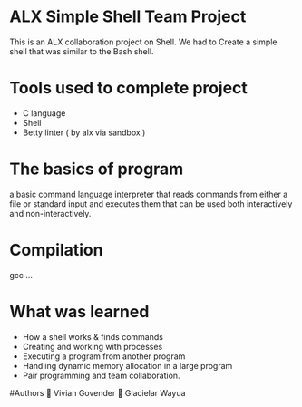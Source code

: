 # ALX Simple Shell Team Project

This is an ALX collaboration project on Shell. 
We had to Create a simple shell that was similar to the Bash shell.

# Tools used to complete project

- C language
- Shell
- Betty linter ( by alx via sandbox )

# The basics of program

a basic command language interpreter that
reads commands from either a file or standard input and executes them
that can be used both interactively and non-interactively.

# Compilation
gcc ...

# What was learned
* How a shell works & finds commands
* Creating and  working with processes
* Executing a program from another program
* Handling dynamic memory allocation in a large program
* Pair programming and team collaboration.

#Authors
👤 Vivian Govender
👤 Glacielar Wayua
